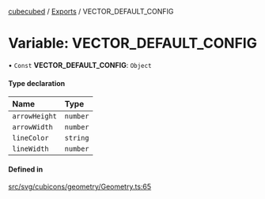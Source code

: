 [cubecubed](/reference/README.md) / [Exports](/reference/modules.md) / VECTOR\_DEFAULT\_CONFIG

# Variable: VECTOR\_DEFAULT\_CONFIG

• `Const` **VECTOR\_DEFAULT\_CONFIG**: `Object`

#### Type declaration

| Name | Type |
| :------ | :------ |
| `arrowHeight` | `number` |
| `arrowWidth` | `number` |
| `lineColor` | `string` |
| `lineWidth` | `number` |

#### Defined in

[src/svg/cubicons/geometry/Geometry.ts:65](https://github.com/imaphatduc/cubecubed/blob/4495c75/src/svg/cubicons/geometry/Geometry.ts#L65)
